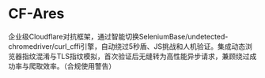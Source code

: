 # CF-Ares
企业级Cloudflare对抗框架，通过智能切换SeleniumBase/undetected-chromedriver/curl_cffi引擎，自动绕过5秒盾、JS挑战和人机验证。集成动态浏览器指纹混淆与TLS指纹模拟，首次验证后无缝转为高性能异步请求，兼顾绕过成功率与爬取效率。（合规使用警告）
